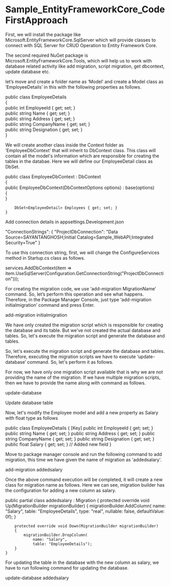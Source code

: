 # Sample_EntityFrameworkCore_CodeFirstApproach


First, we will install the package like Microsoft.EntityFrameworkCore.SqlServer which will provide classes to connect with SQL Server for CRUD Operation to Entity Framework Core.

The second required NuGet package is Microsoft.EntityFrameworkCore.Tools, which will help us to work with database related activity like add migration, script migration, get dbcontext, update database etc.

let’s move and create a folder name as ‘Model’ and create a Model class as ‘EmployeeDetails’ in this with the following properties as follows.

 public class EmployeeDetails  
    {  
        public int EmployeeId { get; set; }  
        public string Name { get; set; }  
        public string Address { get; set; }  
        public string CompanyName { get; set; }  
        public string Designation { get; set; }  
    }  


We will create another class inside the Context folder as ‘EmployeeDbContext’ that will inherit to DbContext class. This class will contain all the model's information which are responsible for creating the tables in the databae. Here we will define our EmployeeDetail class as DbSet.

 public class EmployeeDbContext : DbContext  
    {  
        public EmployeeDbContext(DbContextOptions options) : base(options)  
        {  
        }  
  
        DbSet<EmployeeDetail> Employees { get; set; }  
    }  

Add connection details in appsettings.Development.json

"ConnectionStrings": {
    "ProjectDbConnection": "Data Source=SAYANTANGHOSH;Initial Catalog=Sample_WebAPI;Integrated Security=True"
  }

To use this connection string, first, we will change the ConfigureServices method in Startup.cs class as follows. 

services.AddDbContext<EmployeeDbContext>(item => item.UseSqlServer(Configuration.GetConnectionString("ProjectDbConnection")));

For creating the migration code, we use ‘add-migration MigrationName’ command. So, let’s perform this operation and see what happens. Therefore, in the Package Manager Console, just type ‘add-migration initialmigration’ command and press Enter.

add-migration initialmigration

We have only created the migration script which is responsible for creating the database and its table. But we've not created the actual database and tables. So, let's execute the migration script and generate the database and tables. 

So, let's execute the migration script and generate the database and tables. Therefore, executing the migration scripts we have to execute ‘update-database’ command. So, let's perform it as follows. 

For now, we have only one migration script available that is why we are not providing the name of the migration. If we have multiple migration scripts, then we have to provide the name along with command as follows.

update-database

Update database table

Now, let's modify the Employee model and add a new property as Salary with float type as follows

 public class EmployeeDetails
    {
        [Key]
        public int EmployeeId { get; set; }
        public string Name { get; set; }
        public string Address { get; set; }
        public string CompanyName { get; set; }
        public string Designation { get; set; }
        public float Salary { get; set; } // Added new field
    }

Move to package manager console and run the following command to add migration, this time we have given the name of migration as
'addedsalary'.

add-migration addedsalary

Once the above command execution will be completed, it will create a new class for migration name as follows. Here we can see, migration builder has the configuration for adding a new column as salary.

 public partial class addedsalary : Migration
    {
        protected override void Up(MigrationBuilder migrationBuilder)
        {
            migrationBuilder.AddColumn<float>(
                name: "Salary",
                table: "EmployeeDetails",
                type: "real",
                nullable: false,
                defaultValue: 0f);
        }

        protected override void Down(MigrationBuilder migrationBuilder)
        {
            migrationBuilder.DropColumn(
                name: "Salary",
                table: "EmployeeDetails");
        }
    }

For updating the table in the database with the new column as salary, we have to run following command for updating the database.

update-database addedsalary

